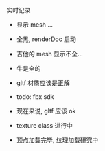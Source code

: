实时记录

* 显示 mesh ...

* 全黑, renderDoc 启动

* 吉他的 mesh 显示不全...
* 牛是全的
* gltf 材质应该是正解
* todo: fbx sdk
* 现在来说, gltf 应该 ok
* texture class 进行中
* 顶点加载完毕, 纹理加载研究中
